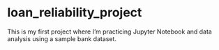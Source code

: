 # loan_reliability_project
This is my first project where I’m practicing Jupyter Notebook and data analysis using a sample bank dataset.

